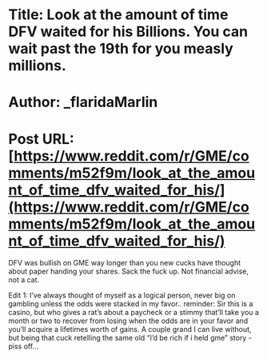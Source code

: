 # Title: Look at the amount of time DFV waited for his Billions. You can wait past the 19th for you measly millions.
# Author: _flaridaMarlin
# Post URL: [https://www.reddit.com/r/GME/comments/m52f9m/look_at_the_amount_of_time_dfv_waited_for_his/](https://www.reddit.com/r/GME/comments/m52f9m/look_at_the_amount_of_time_dfv_waited_for_his/)


DFV was bullish on GME way longer than you new cucks have thought about paper handing your shares. Sack the fuck up.  Not financial advise, not a cat.

Edit 1: I’ve always thought of myself as a logical person, never big on gambling unless the odds were stacked in my favor.. reminder: Sir this is a casino, but who gives a rat’s about a paycheck or a stimmy that’ll take you a month or two to recover from losing when the odds are in your favor and you’ll acquire a lifetimes worth of gains. A couple grand I can live without, but being that cuck retelling the same old “I’d be rich if i held gme” story - piss off...